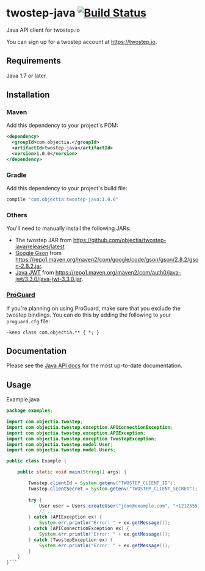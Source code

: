 # twostep-java [![Build Status](https://travis-ci.org/objectia/twostep-java.svg?branch=master)](https://travis-ci.org/objectia/twostep-java)

Java API client for twostep.io


You can sign up for a twostep account at https://twostep.io.

## Requirements

Java 1.7 or later.

## Installation

### Maven

Add this dependency to your project's POM:

```xml
<dependency>
  <groupId>com.objectia.</groupId>
  <artifactId>twostep-java</artifactId>
  <version>1.0.0</version>
</dependency>
```

### Gradle

Add this dependency to your project's build file:

```groovy
compile "com.objectia:twostep-java:1.0.0"
```

### Others

You'll need to manually install the following JARs:

* The twostep JAR from https://github.com/objectia/twostep-java/releases/latest
* [Google Gson](https://github.com/google/gson) from <https://repo1.maven.org/maven2/com/google/code/gson/gson/2.8.2/gson-2.8.2.jar>.
* [Java JWT](https://github.com/auth0/java-jwt) from <https://repo1.maven.org/maven2/com/auth0/java-jwt/3.3.0/java-jwt-3.3.0.jar>.

### [ProGuard](http://proguard.sourceforge.net/)

If you're planning on using ProGuard, make sure that you exclude the twostep bindings. You can do this by adding the following to your `proguard.cfg` file:

    -keep class com.objectia.** { *; }

## Documentation

Please see the [Java API docs](https://docs.twostep.io/api) for the most up-to-date documentation.

## Usage

Example.java

```java
package examples;

import com.objectia.Twostep;
import com.objectia.twostep.exception.APIConnectionException;
import com.objectia.twostep.exception.APIException;
import com.objectia.twostep.exception.TwostepException;
import com.objectia.twostep.model.User;
import com.objectia.twostep.model.Users;

public class Example {

    public static void main(String[] args) {

        Twostep.clientId = System.getenv("TWOSTEP_CLIENT_ID");
        Twostep.clientSecret = System.getenv("TWOSTEP_CLIENT_SECRET");
        
        try {
            User user = Users.createUser("jdoe@example.com", "+12125551234", 1);
            // ...
        } catch (APIException ex) {
            System.err.println("Error: " + ex.getMessage());
        } catch (APIConnectionException ex) {
            System.err.println("Error: " + ex.getMessage());
        } catch (TwostepException ex) {
            System.err.println("Error: " + ex.getMessage());
        }
    }
}```
